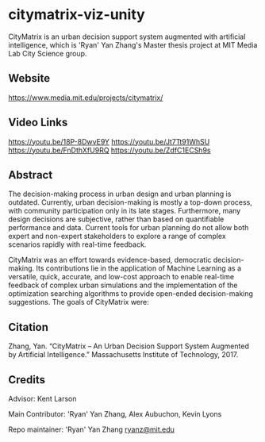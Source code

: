 # citymatrix-viz-unity

CityMatrix is an urban decision support system augmented with artificial intelligence, which is 'Ryan' Yan Zhang's Master thesis project at MIT Media Lab City Science group. 

## Website
https://www.media.mit.edu/projects/citymatrix/

## Video Links
https://youtu.be/18P-8DwvE9Y
https://youtu.be/Jt7Tt91WhSU
https://youtu.be/FnDthXfU9RQ
https://youtu.be/ZdfC1ECSh9s

## Abstract
The decision-making process in urban design and urban planning is outdated. Currently, urban decision-making is mostly a top-down process, with community participation only in its late stages. Furthermore, many design decisions are subjective, rather than based on quantifiable performance and data. Current tools for urban planning do not allow both expert and non-expert stakeholders to explore a range of complex scenarios rapidly with real-time feedback. 

CityMatrix was an effort towards evidence-based, democratic decision-making. Its contributions lie in the application of Machine Learning as a versatile, quick, accurate, and low-cost approach to enable real-time feedback of complex urban simulations and the implementation of the optimization searching algorithms to provide open-ended decision-making suggestions. The goals of CityMatrix were: 

## Citation
Zhang, Yan. “CityMatrix – An Urban Decision Support System Augmented by Artificial Intelligence.” Massachusetts Institute of Technology, 2017.

## Credits
Advisor: Kent Larson

Main Contributor: 'Ryan' Yan Zhang, Alex Aubuchon, Kevin Lyons

Repo maintainer: 'Ryan' Yan Zhang <ryanz@mit.edu> 
